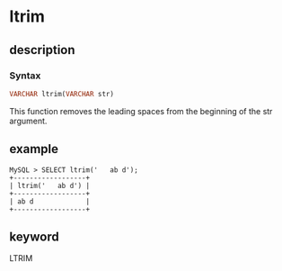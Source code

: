 # ltrim

## description

### Syntax

```Haskell
VARCHAR ltrim(VARCHAR str)
```

This function removes the leading spaces from the beginning of the str argument.

## example

```Plain Text
MySQL > SELECT ltrim('   ab d');
+------------------+
| ltrim('   ab d') |
+------------------+
| ab d             |
+------------------+
```

## keyword

LTRIM
